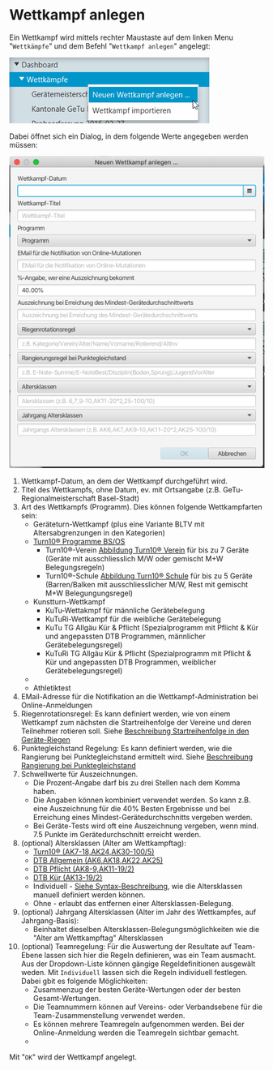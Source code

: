 # Wettkampf anlegen

Ein Wettkampf wird mittels rechter Maustaste auf dem linken Menu "`Wettkämpfe`" und dem Befehl "`Wettkampf anlegen`" angelegt:

![](/assets/wettkampf-anlegen.png)

Dabei öffnet sich ein Dialog, in dem folgende Werte angegeben werden müssen:

![](/assets/wettkampf-anlegen-dlg.png)

1. Wettkampf-Datum, an dem der Wettkampf durchgeführt wird.
2. Titel des Wettkampfs, ohne Datum, ev. mit Ortsangabe (z.B. GeTu-Regionalmeisterschaft Basel-Stadt)
3. Art des Wettkampfs \(Programm\). Dies können folgende Wettkampfarten sein:
   * Geräteturn-Wettkampf (plus eine Variante BLTV mit Altersabgrenzungen in den Kategorien)
   * [Turn10® Programme BS/OS](https://www.turn10.at/de/das-ist-turn10)
      * Turn10®-Verein [Abbildung Turn10® Verein](https://www.turn10.at/de/vereine/regeln) für bis zu 7 Geräte (Geräte mit ausschliesslich M/W oder gemischt M+W Belegungsregeln)
      * Turn10®-Schule [Abbildung Turn10® Schule](https://www.turn10.at/de/schulen/regeln2) für bis zu 5 Geräte (Barren/Balken mit ausschliesslicher M/W, Rest mit gemischt M+W Belegungungsregel)
   * Kunstturn-Wettkampf
      * KuTu-Wettakmpf für männliche Gerätebelegung
      * KuTuRi-Wettkampf für die weibliche Gerätebelegung
      * KuTu TG Allgäu Kür & Pflicht (Spezialprogramm mit Pflicht & Kür und angepassten DTB Programmen, männlicher Gerätebelegungsregel)
      * KuTuRi TG Allgäu Kür & Pflicht (Spezialprogramm mit Pflicht & Kür und angepassten DTB Programmen, weiblicher Gerätebelegungsregel)
   * 
   * Athletiktest
4. EMail-Adresse für die Notifikation an die Wettkampf-Administration bei Online-Anmeldungen
5. Riegenrotationsregel: Es kann definiert werden, wie von einem Wettkampf zum nächsten die Startreihenfolge der Vereine und deren Teilnehmer rotieren soll. Siehe [Beschreibung Startreihenfolge in den Geräte-Riegen](../wettkampf-vorbereitung/wettkampf_uebersicht/riegenrotation.md)
6. Punktegleichstand Regelung: Es kann definiert werden, wie die Rangierung bei Punktegleichstand ermittelt wird. Siehe [Beschreibung Rangierung bei Punktegleichstand](../wettkampf-vorbereitung/wettkampf_uebersicht/punktgleichstand.md)
7. Schwellwerte für Auszeichnungen. 
   * Die Prozent-Angabe darf bis zu drei Stellen nach dem Komma haben.
   * Die Angaben können kombiniert verwendet werden. So kann z.B. eine Auszeichnung für die 40% Besten Ergebnisse und bei Erreichung
     eines Mindest-Gerätedurchschnitts vergeben werden. 
   * Bei Geräte-Tests wird oft eine Auszeichnung vergeben, wenn mind. 7.5 Punkte im Gerätedurchschnitt erreicht werden.
8. (optional) Altersklassen (Alter am Wettkampftag):
   * [Turn10® (AK7-18,AK24,AK30-100/5)](https://www.turn10.at/de/vereine/regeln/docdown-4-NAw02AlwnzzQ)
   * [DTB Allgemein (AK6,AK18,AK22,AK25)](https://www.dtb.de/fileadmin/user_upload/dtb.de/Passwesen/Wettkampfordnung_DTB_2021.pdf)
   * [DTB Pflicht (AK8-9,AK11-19/2)](https://www.dtb.de/fileadmin/user_upload/dtb.de/TURNEN/Standards/PDFs/Rahmentrainingskonzeption-GTm_inklAnlagen_19.11.2020.pdf)
   * [DTB Kür (AK13-19/2)](https://www.dtb.de/fileadmin/user_upload/dtb.de/TURNEN/Standards/PDFs/Rahmentrainingskonzeption-GTm_inklAnlagen_19.11.2020.pdf)
   * Individuell - [Siehe Syntax-Beschreibung](../wettkampf-vorbereitung/wettkampf_uebersicht/altersklassen.md), wie die Altersklassen manuell definiert werden können.
   * Ohne - erlaubt das entfernen einer Altersklassen-Belegung.
9. (optional) Jahrgang Altersklassen (Alter im Jahr des Wettkampfes, auf Jahrgang-Basis):
   * Beinhaltet dieselben Altersklassen-Belegungsmöglichkeiten wie die "Alter am Wettkampftag" Altersklassen
10. (optional) Teamregelung: Für die Auswertung der Resultate auf Team-Ebene lassen sich hier die Regeln definieren, 
was ein Team ausmacht. Aus der Dropdown-Liste können gängige Regeldefinitionen ausgewält weden.
Mit `Individuell` lassen sich die Regeln individuell festlegen. Dabei gbit es folgende Möglichkeiten:
    * Zusammenzug der besten Geräte-Wertungen oder der besten Gesamt-Wertungen.
    * Die Teamnummern können auf Vereins- oder Verbandsebene für die Team-Zusammenstellung verwendet werden.
    * Es können mehrere Teamregeln aufgenommen werden. Bei der Online-Anmeldung werden die Teamregeln sichtbar gemacht.
    * 

Mit "`OK`" wird der Wettkampf angelegt.

